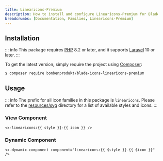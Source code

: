 ```yaml
---
title: Linearicons-Premium
description: How to install and configure Linearicons-Premium for Blade Icons.
breadcrumbs: [Documentation, Families, Linearicons-Premium]
---
```


## Installation

::: info
This package requires [PHP](https://www.php.net/) 8.2 or later, and it supports [Laravel](https://laravel.com/) 10 or later.
:::

To get the latest version, simply require the project using [Composer](https://getcomposer.org/):

```bash
$ composer require bombenprodukt/blade-icons-linearicons-premium
```

## Usage

::: info
The prefix for all icon families in this package is `linearicons`. Please refer to the [resources/svg](https://github.com/BombenProdukt/blade-icons-linearicons-premium/tree/main/resources/svg) directory for a list of available styles and icons.
:::

### View Component

```blade
<x-linearicons:{{ style }}-{{ icon }} />
```

### Dynamic Component

```blade
<x-dynamic-component component="linearicons:{{ $style }}-{{ $icon }}" />
```

